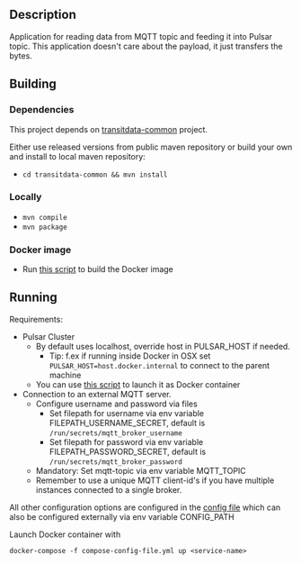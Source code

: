 ## Description

Application for reading data from MQTT topic and feeding it into Pulsar topic. 
This application doesn't care about the payload, it just transfers the bytes.

## Building

### Dependencies

This project depends on [transitdata-common](https://github.com/HSLdevcom/transitdata-common) project.

Either use released versions from public maven repository or build your own and install to local maven repository:
  - ```cd transitdata-common && mvn install```  

### Locally

- ```mvn compile```  
- ```mvn package```  

### Docker image

- Run [this script](build-image.sh) to build the Docker image


## Running

Requirements:
- Pulsar Cluster
  - By default uses localhost, override host in PULSAR_HOST if needed.
    - Tip: f.ex if running inside Docker in OSX set `PULSAR_HOST=host.docker.internal` to connect to the parent machine
  - You can use [this script](https://github.com/HSLdevcom/transitdata/blob/master/bin/pulsar/pulsar-up.sh) to launch it as Docker container
- Connection to an external MQTT server.
  - Configure username and password via files
    - Set filepath for username via env variable FILEPATH_USERNAME_SECRET, default is `/run/secrets/mqtt_broker_username`
    - Set filepath for password via env variable FILEPATH_PASSWORD_SECRET, default is `/run/secrets/mqtt_broker_password`
  - Mandatory: Set mqtt-topic via env variable MQTT_TOPIC
  - Remember to use a unique MQTT client-id's if you have multiple instances connected to a single broker.

All other configuration options are configured in the [config file](src/main/resources/environment.conf)
which can also be configured externally via env variable CONFIG_PATH

Launch Docker container with

```docker-compose -f compose-config-file.yml up <service-name>```   
